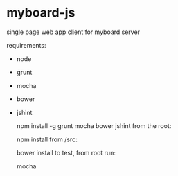 myboard-js
==========

single page web app client for myboard server

requirements:
* node
* grunt
* mocha
* bower
* jshint

    npm install -g grunt mocha bower jshint
from the root:

    npm install
from /src:

    bower install
to test, from root run:

    mocha

